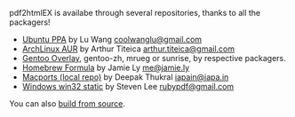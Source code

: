 pdf2htmlEX is availabe through several repositories, thanks to all the packagers!

 * [Ubuntu PPA](https://launchpad.net/~coolwanglu/+archive/pdf2htmlex) by Lu Wang <coolwanglu@gmail.com>
 * [ArchLinux AUR](https://aur.archlinux.org/packages.php?ID=62426) by Arthur Titeica <arthur.titeica@gmail.com>
 * [Gentoo Overlay](http://gpo.zugaina.org/app-text/pdf2htmlex), gentoo-zh, mrueg or sunrise, by respective packagers.  
 * [Homebrew Formula](https://github.com/mxcl/homebrew/blob/master/Library/Formula/pdf2htmlex.rb) by Jamie Ly <me@jamie.ly>
 * [Macports (local repo)](https://github.com/iapain/pdf2htmlEX-macport) by Deepak Thukral <iapain@iapa.in>
 * [Windows win32 static](http://soft.rubypdf.com/software/pdf2htmlex-windows-verion) by Steven Lee <rubypdf@gmail.com>

You can also [build from source](https://github.com/coolwanglu/pdf2htmlEX/wiki/Building).